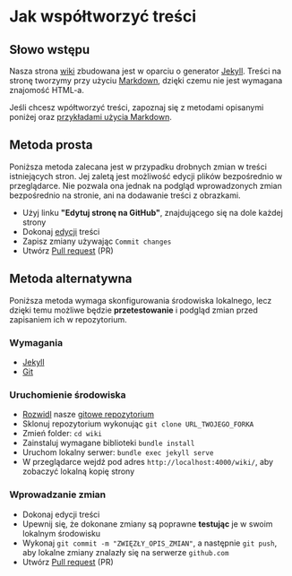 # Jak współtworzyć treści

## Słowo wstępu

Nasza strona [wiki](https://homeassistantpl.github.io/wiki/) zbudowana jest w oparciu o generator [Jekyll](https://jekyllrb.com/). Treści na stronę tworzymy przy użyciu [Markdown](https://pl.wikipedia.org/wiki/Markdown), dzięki czemu nie jest wymagana znajomość HTML-a. 

Jeśli chcesz wpółtworzyć treści, zapoznaj się z metodami opisanymi poniżej oraz [przykładami użycia Markdown](https://guides.github.com/features/mastering-markdown/#examples).

## Metoda prosta

Poniższa metoda zalecana jest w przypadku drobnych zmian w treści istniejących stron. Jej zaletą jest możliwość edycji plików bezpośrednio w przeglądarce. Nie pozwala ona jednak na podgląd wprowadzonych zmian bezpośrednio na stronie, ani na dodawanie treści z obrazkami.

* Użyj linku **"Edytuj stronę na GitHub"**, znajdującego się na dole każdej strony
* Dokonaj [edycji](https://docs.github.com/en/github/managing-files-in-a-repository/editing-files-in-your-repository) treści
* Zapisz zmiany używając `Commit changes`
* Utwórz [Pull request](https://docs.github.com/en/github/collaborating-with-issues-and-pull-requests/creating-a-pull-request#creating-the-pull-request) (PR) 

## Metoda alternatywna

Poniższa metoda wymaga skonfigurowania środowiska lokalnego, lecz dzięki temu możliwe będzie **przetestowanie** i podgląd zmian przed zapisaniem ich w repozytorium. 

### Wymagania
* [Jekyll](https://jekyllrb.com/docs/installation/)
* [Git](https://git-scm.com/)

### Uruchomienie środowiska
* [Rozwidl](https://docs.github.com/en/github/getting-started-with-github/fork-a-repo) nasze [gitowe repozytorium](https://github.com/HomeAssistantPL/wiki)
* Sklonuj repozytorium wykonując `git clone URL_TWOJEGO_FORKA`
* Zmień folder: `cd wiki`
* Zainstaluj wymagane biblioteki `bundle install`
* Uruchom lokalny serwer: `bundle exec jekyll serve`
* W przeglądarce wejdź pod adres `http://localhost:4000/wiki/`, aby zobaczyć lokalną kopię strony

### Wprowadzanie zmian
* Dokonaj edycji treści
* Upewnij się, że dokonane zmiany są poprawne **testując** je w swoim lokalnym środowisku
* Wykonaj `git commit -m "ZWIĘZŁY_OPIS_ZMIAN"`, a następnie `git push`, aby lokalne zmiany znalazły się na serwerze `github.com`
* Utwórz [Pull request](https://docs.github.com/en/github/collaborating-with-issues-and-pull-requests/creating-a-pull-request#creating-the-pull-request) (PR) 
